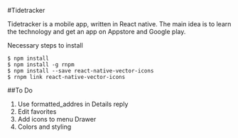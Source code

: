 #Tidetracker

Tidetracker is a mobile app, written in React native. The main idea is to learn the technology and get an app on Appstore and Google play.

Necessary steps to install
````
$ npm install
$ npm install -g rnpm
$ npm install --save react-native-vector-icons
$ rnpm link react-native-vector-icons
````
##To Do
1. Use formatted_addres in Details reply
2. Edit favorites  
3. Add icons to menu Drawer
4. Colors and styling 
